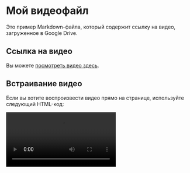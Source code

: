 # Мой видеофайл

Это пример Markdown-файла, который содержит ссылку на видео, загруженное в Google Drive.

## Ссылка на видео

Вы можете [посмотреть видео здесь](https://drive.google.com/file/d/1nPJpz9YAmwzWLcWc5Qqk90djmZsTZv3w/view?usp=sharing).

## Встраивание видео

Если вы хотите воспроизвести видео прямо на странице, используйте следующий HTML-код:

<video controls>
  <source src="https://drive.google.com/file/d/1nPJpz9YAmwzWLcWc5Qqk90djmZsTZv3w/view?usp=sharing" type="video/mp4">
  Ваш браузер не поддерживает видео.
</video>